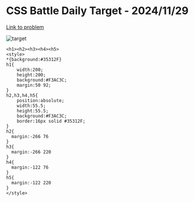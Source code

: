 # CSS Battle Daily Target - 2024/11/29

[Link to problem](https://cssbattle.dev/play/JTg2qh86nAqBKtKhSCMp)

![target](https://firebasestorage.googleapis.com/v0/b/cssbattleapp.appspot.com/o/user%2Fe6YbeBahWNPT7VpE2rE2p85byxa2%2Ftargets%2Ftarget_g11jiMe.png?alt=media)


```
<h1><h2><h3><h4><h5>
<style>
*{background:#35312F}
h1{
    width:200;
    height:200;
    background:#F3AC3C;
    margin:50 92;
}
h2,h3,h4,h5{
    position:absolute;
    width:55.5;
    height:55.5;
    background:#F3AC3C;
    border:16px solid #35312F;
}
h2{
  margin:-266 76
}
h3{
  margin:-266 220
}
h4{
  margin:-122 76
}
h5{
  margin:-122 220
}
</style>
```